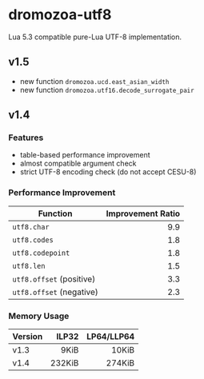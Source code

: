 # dromozoa-utf8

Lua 5.3 compatible pure-Lua UTF-8 implementation.

## v1.5

* new function `dromozoa.ucd.east_asian_width`
* new function `dromozoa.utf16.decode_surrogate_pair`

## v1.4

### Features

* table-based performance improvement
* almost compatible argument check
* strict UTF-8 encoding check (do not accept CESU-8)

### Performance Improvement

| Function                 | Improvement Ratio |
|--------------------------|------------------:|
| `utf8.char`              |               9.9 |
| `utf8.codes`             |               1.8 |
| `utf8.codepoint`         |               1.8 |
| `utf8.len`               |               1.5 |
| `utf8.offset` (positive) |               3.3 |
| `utf8.offset` (negative) |               2.3 |

### Memory Usage

| Version |  ILP32 | LP64/LLP64 |
|---------|-------:|-----------:|
| v1.3    |   9KiB |      10KiB |
| v1.4    | 232KiB |     274KiB |
